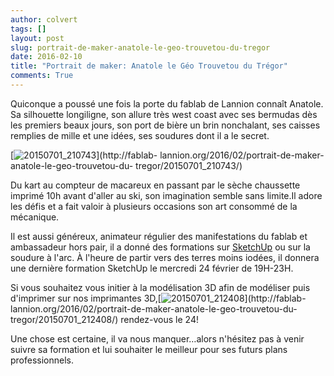 ```yaml
---
author: colvert
tags: []
layout: post
slug: portrait-de-maker-anatole-le-geo-trouvetou-du-tregor
date: 2016-02-10
title: "Portrait de maker: Anatole le Géo Trouvetou du Trégor"
comments: True
---
```

Quiconque a poussé une fois la porte du fablab de Lannion connaît Anatole. Sa
silhouette longiligne, son allure très west coast avec ses bermudas dès les
premiers beaux jours, son port de bière un brin nonchalant, ses caisses
remplies de mille et une idées, ses soudures dont il a le secret.

[![20150701_210743](https://static.fablab-lannion.org/20150701_210743-e1454875219644-1001x1024.jpg)](http://fablab-
lannion.org/2016/02/portrait-de-maker-anatole-le-geo-trouvetou-du-
tregor/20150701_210743/)

Du kart au compteur de macareux en passant par le sèche chaussette imprimé 10h
avant d'aller au ski, son imagination semble sans limite.Il adore les défis et
a fait valoir à plusieurs occasions son art consommé de la mécanique.

Il est aussi généreux, animateur régulier des manifestations du fablab et
ambassadeur hors pair, il a donné des formations sur
[SketchUp](https://www.sketchup.com/fr) ou sur la soudure à l'arc. À l'heure
de partir vers des terres moins iodées, il donnera une dernière formation
SketchUp le mercredi 24 février de 19H-23H.

Si vous souhaitez vous initier à la modélisation 3D afin de modéliser puis
d'imprimer sur nos imprimantes
3D,[![20150701_212408](https://static.fablab-lannion.org/20150701_212408-1024x576.jpg)](http://fablab-
lannion.org/2016/02/portrait-de-maker-anatole-le-geo-trouvetou-du-
tregor/20150701_212408/) rendez-vous le 24!

Une chose est certaine, il va nous manquer…alors n'hésitez pas à venir suivre
sa formation et lui souhaiter le meilleur pour ses futurs plans
professionnels.


